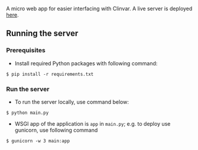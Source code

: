 A micro web app for easier interfacing with Clinvar. A live server is deployed <a href="http://192.241.244.189:7070" target="_blank">here</a>.
## Running the server

### Prerequisites
* Install required Python packages with following command:
```
$ pip install -r requirements.txt
```

### Run the server
* To run the server locally, use command below:
```
$ python main.py
```
* WSGI app of the application is `app` in `main.py`; e.g. to deploy use gunicorn, use following command
```
$ gunicorn -w 3 main:app
```
